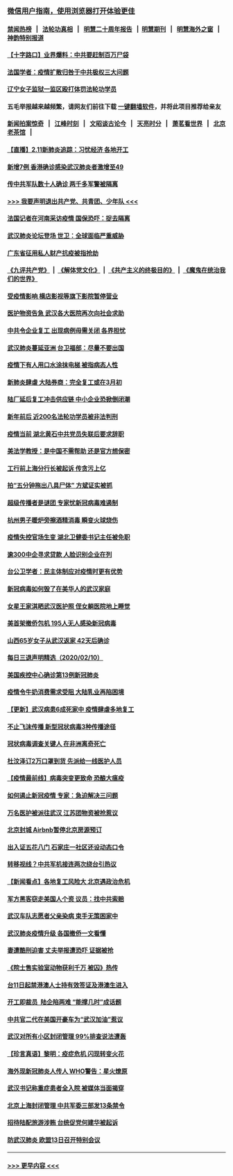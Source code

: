 ### [微信用户指南，使用浏览器打开体验更佳](https://github.com/gfw-breaker/banned-news1/blob/master/indexes/wechat-guide.md?t=0)
#### [禁闻热榜](热点新闻.md?t=0)  &nbsp;&nbsp;|&nbsp;&nbsp; [法轮功真相](https://github.com/gfw-breaker/truth/blob/master/README.md?t=0) &nbsp;&nbsp;|&nbsp;&nbsp; [明慧二十周年报告](https://github.com/gfw-breaker/mh-reports/blob/master/README.md?t=0) &nbsp;&nbsp;|&nbsp;&nbsp;[明慧期刊](https://github.com/gfw-breaker/mh-qikan) &nbsp;&nbsp;|&nbsp;&nbsp; [明慧海外之窗](https://github.com/gfw-breaker/mh-news/blob/master/README.md?t=0) &nbsp;&nbsp;|&nbsp;&nbsp; [神韵特别报道](https://github.com/gfw-breaker/mh-news/blob/master/shenyun.md?t=0)
#### [【十字路口】业界爆料：中共要赶制百万尸袋](../pages/nsc413/n11860064.md?t=02112333) 
#### [法国学者：疫情扩散归咎于中共极权三大问题](../pages/nsc413/n11861165.md?t=02112333) 
#### [辽宁女子监狱一监区殴打体罚法轮功学员](../pages/nsc413/n11856276.md?t=02112333) 
#### 五毛举报越来越频繁，请网友们前往下载 [一键翻墙软件](https://github.com/gfw-breaker/ssr-accounts)，并将此项目推荐给亲友
#### [新闻拍案惊奇](https://github.com/gfw-breaker/banned-news1/blob/master/pages/link4.md) &nbsp;&nbsp;|&nbsp;&nbsp; [江峰时刻](https://github.com/gfw-breaker/banned-news1/blob/master/pages/link4.md) &nbsp;&nbsp;|&nbsp;&nbsp; [文昭谈古论今](https://github.com/gfw-breaker/banned-news1/blob/master/pages/link4.md) &nbsp;&nbsp;|&nbsp;&nbsp; [天亮时分](https://github.com/gfw-breaker/banned-news1/blob/master/pages/link4.md) &nbsp;&nbsp;|&nbsp;&nbsp; [萧茗看世界](https://github.com/gfw-breaker/banned-news1/blob/master/pages/link4.md) &nbsp;&nbsp;|&nbsp;&nbsp; [北京老茶馆](https://github.com/gfw-breaker/banned-news1/blob/master/pages/link4.md) &nbsp;&nbsp;|&nbsp;&nbsp; 
#### [【直播】2.11新肺炎追踪：习忧经济 各地开工](../pages/nsc413/n11861169.md?t=02112333) 
#### [新增7例 香港确诊感染武汉肺炎者激增至49](../pages/nsc413/n11861098.md?t=02112333) 
#### [传中共军队数十人确诊 两千多军警被隔离](../pages/nsc413/n11860992.md?t=02112333) 
#### [>>> 我要声明退出共产党、共青团、少年队 <<<](https://github.com/begood0513/goodnews/blob/master/quit/letter.md) 
#### [法国记者在河南采访疫情 国保恐吓：捉去隔离](../pages/nsc413/n11860742.md?t=02112333) 
#### [武汉肺炎论坛登场 世卫：全球面临严重威胁](../pages/nsc413/n11860999.md?t=02112333) 
#### [广东省征用私人财产抗疫被指抢劫](../pages/nsc413/n11860913.md?t=02112333) 
#### [《九评共产党》](https://github.com/begood0513/9ping.md/blob/master/README.md) &nbsp;|&nbsp; [《解体党文化》](../../../../jtdwh.md/blob/master/README.md)  &nbsp;|&nbsp; [《共产主义的终极目的》](../../../../gczydzjmd.md/blob/master/README.md) &nbsp;|&nbsp; [《魔鬼在统治我们的世界》](../../../../mgztzwmdsj.md/blob/master/README.md) 
#### [受疫情影响 横店影视等旗下影院暂停营业](../pages/nsc413/n11860921.md?t=02112333) 
#### [医护物资告急 武汉各大医院再次向社会求助](../pages/nsc413/n11860729.md?t=02112333) 
#### [中共令企业复工 出现病例毋需关闭 各界担忧](../pages/nsc413/n11860563.md?t=02112333) 
#### [武汉肺炎蔓延亚洲 台卫福部：尽量不要出国](../pages/nsc413/n11860586.md?t=02112333) 
#### [疫情下有人用口水涂抹电梯 被指病态人性](../pages/nsc413/n11860618.md?t=02112333) 
#### [新肺炎肆虐 大陆券商：完全复工或在3月初](../pages/nsc413/n11860445.md?t=02112333) 
#### [陆厂延后复工冲击供应链 中小企业恐掀倒闭潮](../pages/nsc413/n11859772.md?t=02112333) 
#### [新年前后 近200名法轮功学员被非法判刑](../pages/nsc413/n11855720.md?t=02112333) 
#### [疫情当前 湖北黄石中共党员失联后要求辞职](../pages/nsc413/n11860118.md?t=02112333) 
#### [美法学教授：是中国不需帮助 还是官方想保密](../pages/nsc413/n11859492.md?t=02112333) 
#### [工行前上海分行长被起诉 传贪污上亿](../pages/nsc413/n11860139.md?t=02112333) 
#### [拍“五分钟拖出八具尸体” 方斌证实被抓](../pages/nsc413/n11860090.md?t=02112333) 
#### [超级传播者是谜团 专家忧新冠病毒难遏制](../pages/nsc413/n11859686.md?t=02112333) 
#### [杭州男子暖炉旁擦酒精消毒 瞬变火球烧伤](../pages/nsc413/n11860071.md?t=02112333) 
#### [疫情失控官场生变 湖北卫健委书记主任被免职](../pages/nsc413/n11859848.md?t=02112333) 
#### [逾300中企寻求贷款 人脸识别企业在列](../pages/nsc413/n11860100.md?t=02112333) 
#### [台公卫学者：民主体制应对疫情时更有优势](../pages/nsc413/n11860023.md?t=02112333) 
#### [新冠病毒如何毁了在美华人的武汉家庭](../pages/nsc413/n11859524.md?t=02112333) 
#### [女星王家淇晒武汉医护照 侄女躺医院地上睡觉](../pages/nsc413/n11859756.md?t=02112333) 
#### [美首架撤侨包机 195人无人感染新冠病毒](../pages/nsc413/n11859908.md?t=02112333) 
#### [山西65岁女子从武汉返家 42天后确诊](../pages/nsc413/n11859912.md?t=02112333) 
#### [每日三退声明精选（2020/02/10）](../pages/nsc413/n11860031.md?t=02112333) 
#### [美国疾控中心确诊第13例新冠肺炎](../pages/nsc413/n11859966.md?t=02112333) 
#### [疫情令牛奶消费需求受阻 大陆乳业再陷困境](../pages/nsc413/n11859859.md?t=02112333) 
#### [【更新】武汉病患6成死家中 疫情肆虐多地复工](../pages/nsc413/n11801312.md?t=02112333) 
#### [不止飞沫传播 新型冠状病毒3种传播途径](../pages/nsc413/n11859060.md?t=02112333) 
#### [冠状病毒调查关键人 在非洲离奇死亡](../pages/nsc413/n11859798.md?t=02112333) 
#### [杜汶泽订2万口罩到货 先派给一线医护人员](../pages/nsc413/n11859214.md?t=02112333) 
#### [【疫情最前线】病毒突变更致命 恐酿大瘟疫](../pages/nsc413/n11859604.md?t=02112333) 
#### [如何遏止新冠疫情 专家：急迫解决三问题](../pages/nsc413/n11859685.md?t=02112333) 
#### [万名医护被派往武汉 江苏团物资被抢惹议](../pages/nsc413/n11859585.md?t=02112333) 
#### [北京封城 Airbnb暂停北京房源预订](../pages/nsc413/n11859659.md?t=02112333) 
#### [出入证五花八门 石家庄一社区还设动态口令](../pages/nsc413/n11859510.md?t=02112333) 
#### [转移视线？中共军机接连两次绕台引热议](../pages/nsc413/n11859346.md?t=02112333) 
#### [【新闻看点】各地复工风险大 北京遇政治危机](../pages/nsc413/n11859164.md?t=02112333) 
#### [军方黑客窃走美国人个资 议员：找中共索赔](../pages/nsc413/n11859371.md?t=02112333) 
#### [武汉车队志愿者父亲染病 束手无策困家中](../pages/nsc413/n11859117.md?t=02112333) 
#### [武汉肺炎疫情升级 各国撤侨一文看懂](../pages/nsc413/n11859313.md?t=02112333) 
#### [妻遭酷刑迫害 丈夫举报遭恐吓 证据被抢](../pages/nsc413/n11858478.md?t=02112333) 
#### [《院士售实验室动物获利千万 被囚》热传](../pages/nsc413/n11859316.md?t=02112333) 
#### [台11日起禁港澳人士持有效签证及港澳生进入](../pages/nsc413/n11858423.md?t=02112333) 
#### [开工即裁员  陆企陷两难 “能撑几时”成话题](../pages/nsc413/n11859127.md?t=02112333) 
#### [中共官二代在美国开豪车为“武汉加油”惹议](../pages/nsc413/n11859039.md?t=02112333) 
#### [武汉对所有小区封闭管理 99%排查说法遭轰](../pages/nsc413/n11859264.md?t=02112333) 
#### [【珍言真语】黎明：疫症危机 闪现转变火花](../pages/nsc413/n11859199.md?t=02112333) 
#### [海外现新冠肺炎人传人 WHO警告：星火燎原](../pages/nsc413/n11859252.md?t=02112333) 
#### [武汉书记称重症患者全入院 被媒体当面揭穿](../pages/nsc413/n11859218.md?t=02112333) 
#### [北京上海封闭管理 中共军委三部发13条禁令](../pages/nsc413/n11859098.md?t=02112333) 
#### [招待陆配旅游涉贿 台统促党何建华被起诉](../pages/nsc413/n11858696.md?t=02112333) 
#### [防武汉肺炎 欧盟13日召开特别会议](../pages/nsc413/n11859088.md?t=02112333) 

----
#### [ >>> 更早内容 <<< ](../indexes/nsc413-earlier.md)
